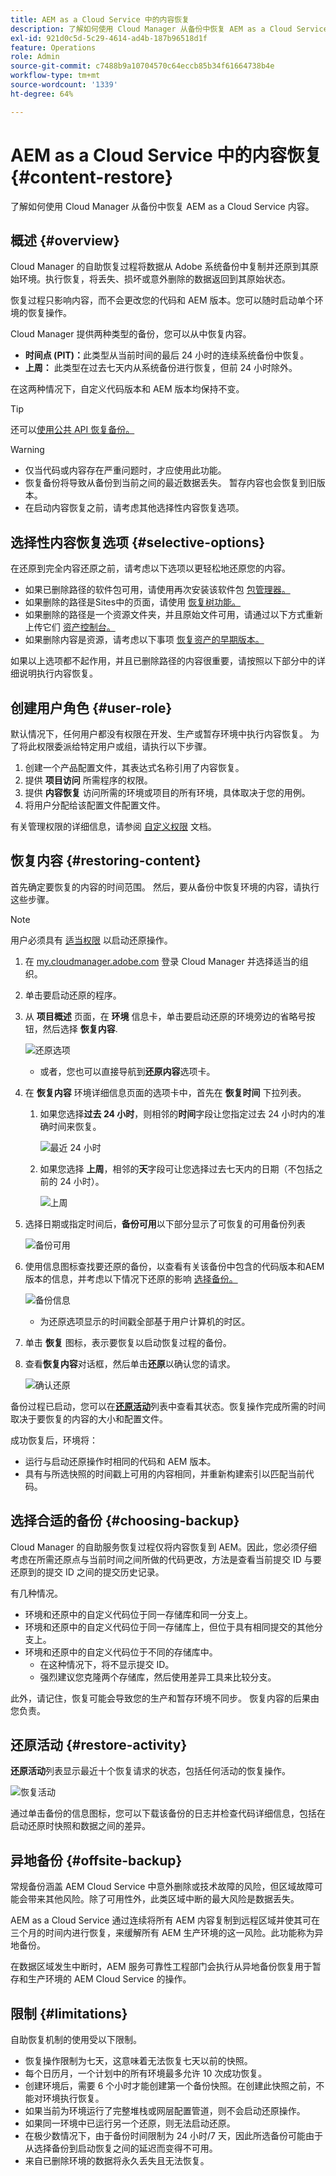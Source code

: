 ```yaml
---
title: AEM as a Cloud Service 中的内容恢复
description: 了解如何使用 Cloud Manager 从备份中恢复 AEM as a Cloud Service 内容。
exl-id: 921d0c5d-5c29-4614-ad4b-187b96518d1f
feature: Operations
role: Admin
source-git-commit: c7488b9a10704570c64eccb85b34f61664738b4e
workflow-type: tm+mt
source-wordcount: '1339'
ht-degree: 64%

---
```



# AEM as a Cloud Service 中的内容恢复 {#content-restore}

了解如何使用 Cloud Manager 从备份中恢复 AEM as a Cloud Service 内容。

## 概述 {#overview}

Cloud Manager 的自助恢复过程将数据从 Adobe 系统备份中复制并还原到其原始环境。执行恢复，将丢失、损坏或意外删除的数据返回到其原始状态。

恢复过程只影响内容，而不会更改您的代码和 AEM 版本。您可以随时启动单个环境的恢复操作。

Cloud Manager 提供两种类型的备份，您可以从中恢复内容。

* **时间点 (PIT)：**&#x200B;此类型从当前时间的最后 24 小时的连续系统备份中恢复。
* **上周：** 此类型在过去七天内从系统备份进行恢复，但前 24 小时除外。

在这两种情况下，自定义代码版本和 AEM 版本均保持不变。

>[!TIP]
>
>还可以[使用公共 API 恢复备份。](https://developer.adobe.com/experience-cloud/cloud-manager/reference/api/)

>[!WARNING]
>
>* 仅当代码或内容存在严重问题时，才应使用此功能。
>* 恢复备份将导致从备份到当前之间的最近数据丢失。 暂存内容也会恢复到旧版本。
>* 在启动内容恢复之前，请考虑其他选择性内容恢复选项。

## 选择性内容恢复选项 {#selective-options}

在还原到完全内容还原之前，请考虑以下选项以更轻松地还原您的内容。

* 如果已删除路径的软件包可用，请使用再次安装该软件包 [包管理器。](/help/implementing/developing/tools/package-manager.md)
* 如果删除的路径是Sites中的页面，请使用 [恢复树功能。](/help/sites-cloud/authoring/sites-console/page-versions.md)
* 如果删除的路径是一个资源文件夹，并且原始文件可用，请通过以下方式重新上传它们 [资产控制台。](/help/assets/add-assets.md)
* 如果删除内容是资源，请考虑以下事项 [恢复资产的早期版本。](/help/assets/manage-digital-assets.md)

如果以上选项都不起作用，并且已删除路径的内容很重要，请按照以下部分中的详细说明执行内容恢复。

## 创建用户角色 {#user-role}

默认情况下，任何用户都没有权限在开发、生产或暂存环境中执行内容恢复。 为了将此权限委派给特定用户或组，请执行以下步骤。

1. 创建一个产品配置文件，其表达式名称引用了内容恢复。
1. 提供 **项目访问** 所需程序的权限。
1. 提供 **内容恢复** 访问所需的环境或项目的所有环境，具体取决于您的用例。
1. 将用户分配给该配置文件配置文件。

有关管理权限的详细信息，请参阅 [自定义权限](/help/implementing/cloud-manager/custom-permissions.md) 文档。

## 恢复内容 {#restoring-content}

首先确定要恢复的内容的时间范围。 然后，要从备份中恢复环境的内容，请执行这些步骤。

>[!NOTE]
>
>用户必须具有 [适当权限](#user-role) 以启动还原操作。

1. 在 [my.cloudmanager.adobe.com](https://my.cloudmanager.adobe.com/) 登录 Cloud Manager 并选择适当的组织。

1. 单击要启动还原的程序。

1. 从 **项目概述** 页面，在 **环境** 信息卡，单击要启动还原的环境旁边的省略号按钮，然后选择 **恢复内容**.

   ![还原选项](assets/backup-option.png)

   * 或者，您也可以直接导航到&#x200B;**还原内容**&#x200B;选项卡。

1. 在 **恢复内容** 环境详细信息页面的选项卡中，首先在 **恢复时间** 下拉列表。

   1. 如果您选择&#x200B;**过去 24 小时**，则相邻的&#x200B;**时间**&#x200B;字段让您指定过去 24 小时内的准确时间来恢复。

      ![最近 24 小时](assets/backup-time.png)

   1. 如果您选择 **上周**，相邻的&#x200B;**天**&#x200B;字段可让您选择过去七天内的日期（不包括之前的 24 小时）。

      ![上周](assets/backup-date.png)

1. 选择日期或指定时间后，**备份可用**&#x200B;以下部分显示了可恢复的可用备份列表

   ![备份可用](assets/backup-available.png)

1. 使用信息图标查找要还原的备份，以查看有关该备份中包含的代码版本和AEM版本的信息，并考虑以下情况下还原的影响 [选择备份。](#choosing-the-right-backup)

   ![备份信息](assets/backup-info.png)

   * 为还原选项显示的时间戳全部基于用户计算机的时区。

1. 单击 **恢复** 图标，表示要恢复以启动恢复过程的备份。

1. 查看&#x200B;**恢复内容**&#x200B;对话框，然后单击&#x200B;**还原**&#x200B;以确认您的请求。

   ![确认还原](assets/backup-restore.png)

备份过程已启动，您可以在&#x200B;**[还原活动](#restore-activity)**&#x200B;列表中查看其状态。恢复操作完成所需的时间取决于要恢复的内容的大小和配置文件。

成功恢复后，环境将：

* 运行与启动还原操作时相同的代码和 AEM 版本。
* 具有与所选快照的时间戳上可用的内容相同，并重新构建索引以匹配当前代码。

## 选择合适的备份 {#choosing-backup}

Cloud Manager 的自助服务恢复过程仅将内容恢复到 AEM。因此，您必须仔细考虑在所需还原点与当前时间之间所做的代码更改，方法是查看当前提交 ID 与要还原到的提交 ID 之间的提交历史记录。

有几种情况。

* 环境和还原中的自定义代码位于同一存储库和同一分支上。
* 环境和还原中的自定义代码位于同一存储库上，但位于具有相同提交的其他分支上。
* 环境和还原中的自定义代码位于不同的存储库中。
   * 在这种情况下，将不显示提交 ID。
   * 强烈建议您克隆两个存储库，然后使用差异工具来比较分支。

此外，请记住，恢复可能会导致您的生产和暂存环境不同步。 恢复内容的后果由您负责。

## 还原活动 {#restore-activity}

**还原活动**&#x200B;列表显示最近十个恢复请求的状态，包括任何活动的恢复操作。

![恢复活动](assets/backup-activity.png)

通过单击备份的信息图标，您可以下载该备份的日志并检查代码详细信息，包括在启动还原时快照和数据之间的差异。

## 异地备份 {#offsite-backup}

常规备份涵盖 AEM Cloud Service 中意外删除或技术故障的风险，但区域故障可能会带来其他风险。除了可用性外，此类区域中断的最大风险是数据丢失。

AEM as a Cloud Service 通过连续将所有 AEM 内容复制到远程区域并使其可在三个月的时间内进行恢复，来缓解所有 AEM 生产环境的这一风险。此功能称为异地备份。

在数据区域发生中断时，AEM 服务可靠性工程部门会执行从异地备份恢复用于暂存和生产环境的 AEM Cloud Service 的操作。

## 限制 {#limitations}

自助恢复机制的使用受以下限制。

* 恢复操作限制为七天，这意味着无法恢复七天以前的快照。
* 每个日历月，一个计划中的所有环境最多允许 10 次成功恢复。
* 创建环境后，需要 6 个小时才能创建第一个备份快照。在创建此快照之前，不能对环境执行恢复。
* 如果当前为环境运行了完整堆栈或网层配置管道，则不会启动还原操作。
* 如果同一环境中已运行另一个还原，则无法启动还原。
* 在极少数情况下，由于备份时间限制为 24 小时/7 天，因此所选备份可能由于从选择备份到启动恢复之间的延迟而变得不可用。
* 来自已删除环境的数据将永久丢失且无法恢复。
